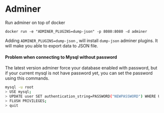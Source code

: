 Adminer
=======

Run adminer on top of docker

```
docker run -e "ADMINER_PLUGINS=dump-json" -p 8080:8080 -d adminer
```

Adding `ADMINER_PLUGINS=dump-json` , will install `dump-json` adminer plugins. It will make you able to export data to JSON file.

#### Problem when connecting to Mysql without password

The latest version adminer force your database enabled with password, but if your current mysql is not have password yet, you can set the password using this commands.

```bash
mysql -u root
> USE mysql;
> UPDATE user SET authentication_string=PASSWORD("NEWPASSWORD") WHERE User='root';
> FLUSH PRIVILEGES;
> quit
```
